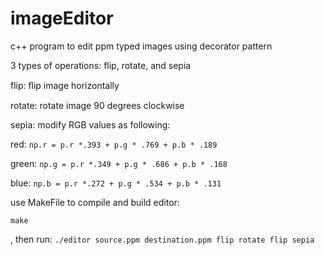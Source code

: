 # imageEditor
c++ program to edit ppm typed images using decorator pattern

3 types of operations: flip, rotate, and sepia

flip: 
ﬂip image horizontally

rotate: 
rotate image 90 degrees clockwise

sepia: 
modify RGB values as following:

red: `np.r = p.r *.393 + p.g * .769 + p.b * .189`

green: `np.g = p.r *.349 + p.g * .686 + p.b * .168 `

blue: `np.b = p.r *.272 + p.g * .534 + p.b * .131 `


use MakeFile to compile and build editor:

`make`

, then run:
`./editor source.ppm destination.ppm flip rotate flip sepia`

